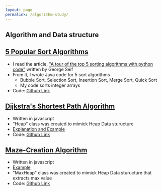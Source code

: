 ```yaml
---
layout: page
permalink: /algorithm-study/
---
```


## Algorithm and Data structure

## [5 Popular Sort Algorithms](https://github.com/sijoonlee/algorithm_study/tree/master/sort)
- I read the article, ["A tour of the top 5 sorting algorithms with python code"](https://medium.com/@george.seif94/a-tour-of-the-top-5-sorting-algorithms-with-python-code-43ea9aa02889) written by George Seif
- From it, I wrote Java code for 5 sort algorithms
    - Bubble Sort, Selection Sort, Insertion Sort, Merge Sort, Quick Sort
    - My code sorts integer arrays
- Code: [Github Link](https://github.com/sijoonlee/algorithm_study/tree/master/sort)

## [Dijkstra's Shortest Path Algorithm](/algorithm-study/Dijkstra)
- Written in javascript
- "Heap" class was created to mimick Heap Data sturucture
- [Explanation and Example](/algorithm-study/Dijkstra)
- Code: [Github Link](https://github.com/sijoonlee/algorithm_study/tree/master/Dijkstra-Shortest-Path)

## [Maze-Creation Algorithm](/algorithm-study/Create-Maze)
- Written in javascript
- [Example](/algorithm-study/Create-Maze)
- "MaxHeap" class was created to mimick Heap Data sturucture that extracts max value
- Code: [Github Link](https://github.com/sijoonlee/algorithm_study/tree/master/Dijkstra-Shortest-Path)
